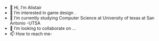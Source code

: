 - 👋 Hi, I’m Alistair
- 👀 I’m interested in game design .
- 🌱 I’m currently studying Computer Science at University of texas at San Antonio -UTSA
- 💞️ I’m looking to collaborate on ...
- 📫 How to reach me-


